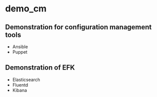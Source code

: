 # demo_cm

## Demonstration for configuration management tools

- Ansible
- Puppet

## Demonstration of EFK

- Elasticsearch
- Fluentd
- Kibana